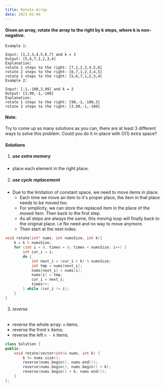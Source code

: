 ```yaml
---
title: Rotate Array
date: 2021-01-04
---
```

#### Given an array, rotate the array to the right by k steps, where k is non-negative.

```
Example 1:

Input: [1,2,3,4,5,6,7] and k = 3
Output: [5,6,7,1,2,3,4]
Explanation:
rotate 1 steps to the right: [7,1,2,3,4,5,6]
rotate 2 steps to the right: [6,7,1,2,3,4,5]
rotate 3 steps to the right: [5,6,7,1,2,3,4]
Example 2:

Input: [-1,-100,3,99] and k = 2
Output: [3,99,-1,-100]
Explanation: 
rotate 1 steps to the right: [99,-1,-100,3]
rotate 2 steps to the right: [3,99,-1,-100]
```

#### Note:

Try to come up as many solutions as you can, there are at least 3 different ways to solve this problem.
Could you do it in-place with O(1) extra space?

#### Solutions

1. ##### use extra memory

- place each element in the right place.


2. ##### use cycle replacement

- Due to the limitation of constant space, we need to move items in place.
    - Each time we move an item to it's proper place, the item in that place needs to be moved too.
    - For simplicity, we can store the replaced item in the place of the moved item. Then back to the first step.
    - As all steps are always the same, this moving loop will finally back to the original place. i.e No need and no way to move anymore.
    - Then start at the next index.


```cpp
void rotate(int* nums, int numsSize, int k){
    k = k % numsSize;
    for (int i = 0, times = 0; times < numsSize; i++) {
        int cur_i = i;
        do {
            int next_i = (cur_i + k) % numsSize;
            int tmp = nums[next_i];
            nums[next_i] = nums[i];
            nums[i] = tmp;
            cur_i = next_i;
            times++;
        } while (cur_i != i);
    }
}
```

3. ###### reverse

- reverse the whole array: `n` items.
- reverse the front `k` items;
- reverse the left `n - k` items.

```cpp
class Solution {
public:
    void rotate(vector<int>& nums, int k) {
        k %= nums.size();
        reverse(nums.begin(), nums.end());
        reverse(nums.begin(), nums.begin() + k);
        reverse(nums.begin() + k, nums.end());
    }
};
```
